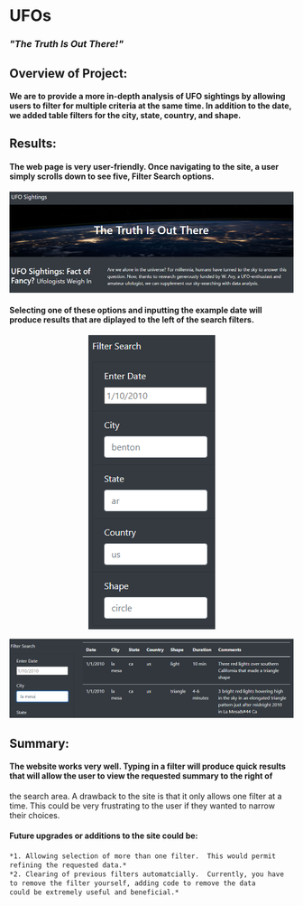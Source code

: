# UFOs
### *"The Truth Is Out There!"*

## Overview of Project:

#### We are to provide a more in-depth analysis of UFO sightings by allowing users to filter for multiple criteria at the same time. In addition to the date, we added table filters for the city, state, country, and shape.

## Results:

#### The web page is very user-friendly.  Once navigating to the site, a user simply scrolls down to see **five,** Filter Search options.

![site](static/images/site.PNG)

#### Selecting one of these options and inputting the example date will produce results that are diplayed to the left of the search filters.

<p align="center">
<img src="static/images/filter_search.PNG" />
</p>

![](static/images/city_search.PNG)

## Summary:

#### The website works very well.  Typing in a filter will produce quick results that will allow the user to view the requested summary to the right of 
the search area.  A drawback to the site is that it only allows one filter at a time.  This could be very frustrating to the user if they wanted to 
narrow their choices.

#### Future upgrades or additions to the site could be:

    *1. Allowing selection of more than one filter.  This would permit refining the requested data.*
    *2. Clearing of previous filters automatcially.  Currently, you have to remove the filter yourself, adding code to remove the data 
    could be extremely useful and beneficial.*
